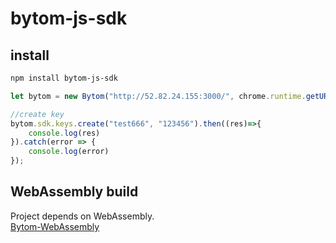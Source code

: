 # bytom-js-sdk

## install

``` bash
npm install bytom-js-sdk
```

```javascript
let bytom = new Bytom("http://52.82.24.155:3000/", chrome.runtime.getURL("main.wasm"));

//create key
bytom.sdk.keys.create("test666", "123456").then((res)=>{
    console.log(res)
}).catch(error => {
    console.log(error)
});
```

## WebAssembly build

Project depends on WebAssembly. \
[Bytom-WebAssembly](https://github.com/Bytom-Community/Bytom-WebAssembly)
